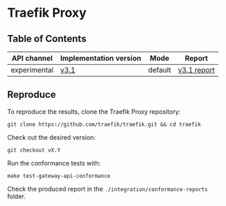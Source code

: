 # Traefik Proxy

## Table of Contents

| API channel  | Implementation version                                             | Mode    | Report                                            |
|--------------|--------------------------------------------------------------------|---------|---------------------------------------------------|
| experimental | [v3.1](https://github.com/traefik/traefik/releases/tag/v3.1.0-rc2) | default | [v3.1 report](./experimental-v3.1.0-default-report.yaml) |

## Reproduce

To reproduce the results, clone the Traefik Proxy repository:

```shell
git clone https://github.com/traefik/traefik.git && cd traefik
```

Check out the desired version:

```shell
git checkout vX.Y
```

Run the conformance tests with:

```shell
make test-gateway-api-conformance
```

Check the produced report in the `./integration/conformance-reports` folder.
